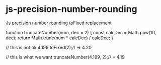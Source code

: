 # js-precision-number-rounding
Js precision number rounding toFixed replacement

function truncateNumber(num, dec = 2) {
  const calcDec = Math.pow(10, dec);
  return Math.trunc(num * calcDec) / calcDec;
}


// this is not ok
4.199.toFixed(2);// => 4.20

// this is what we want
truncateNumber(4.199, 2);// = 4.19
